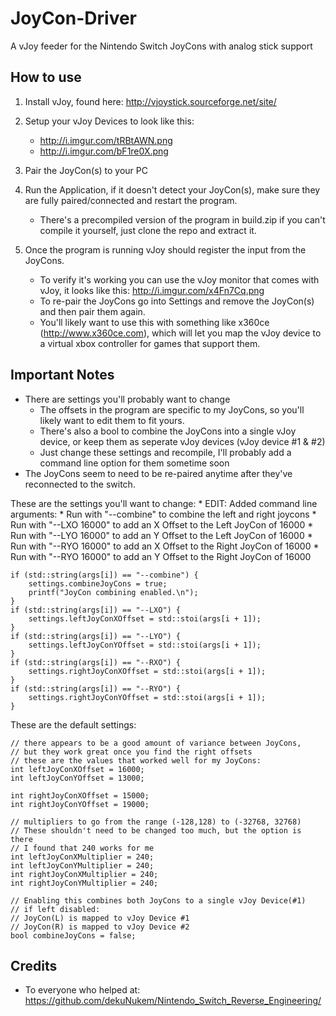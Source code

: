 # JoyCon-Driver
A vJoy feeder for the Nintendo Switch JoyCons with analog stick support


## How to use
1. Install vJoy, found here: http://vjoystick.sourceforge.net/site/

2. Setup your vJoy Devices to look like this:
    * http://i.imgur.com/tRBtAWN.png
    * http://i.imgur.com/bF1re0X.png

3. Pair the JoyCon(s) to your PC

4. Run the Application, if it doesn't detect your JoyCon(s), make sure they are fully paired/connected and restart the program.
	* There's a precompiled version of the program in build.zip if you can't compile it yourself, just clone the repo and extract it.

5. Once the program is running vJoy should register the input from the JoyCons.
    * To verify it's working you can use the vJoy monitor that comes with vJoy, it looks like this: http://i.imgur.com/x4Fn7Cq.png
    * To re-pair the JoyCons go into Settings and remove the JoyCon(s) and then pair them again.
    * You'll likely want to use this with something like x360ce (http://www.x360ce.com), which will let you map the vJoy device to a virtual xbox controller for games that support them.


## Important Notes
* There are settings you'll probably want to change
  * The offsets in the program are specific to my JoyCons, so you'll likely want to edit them to fit yours.
  * There's also a bool to combine the JoyCons into a single vJoy device, or keep them as seperate vJoy devices (vJoy device #1 & #2)
  * Just change these settings and recompile, I'll probably add a command line option for them sometime soon
* The JoyCons seem to need to be re-paired anytime after they've reconnected to the switch.

These are the settings you'll want to change:
	* EDIT: Added command line arguments:
	* Run with "--combine" to combine the left and right joycons
	* Run with "--LXO 16000" to add an X Offset to the Left JoyCon of 16000
	* Run with "--LYO 16000" to add an Y Offset to the Left JoyCon of 16000
	* Run with "--RYO 16000" to add an X Offset to the Right JoyCon of 16000
	* Run with "--RYO 16000" to add an Y Offset to the Right JoyCon of 16000

```
if (std::string(args[i]) == "--combine") {
	settings.combineJoyCons = true;
	printf("JoyCon combining enabled.\n");
}
if (std::string(args[i]) == "--LXO") {
	settings.leftJoyConXOffset = std::stoi(args[i + 1]);
}
if (std::string(args[i]) == "--LYO") {
	settings.leftJoyConYOffset = std::stoi(args[i + 1]);
}
if (std::string(args[i]) == "--RXO") {
	settings.rightJoyConXOffset = std::stoi(args[i + 1]);
}
if (std::string(args[i]) == "--RYO") {
	settings.rightJoyConYOffset = std::stoi(args[i + 1]);
}
```


These are the default settings:
```
// there appears to be a good amount of variance between JoyCons,
// but they work great once you find the right offsets
// these are the values that worked well for my JoyCons:
int leftJoyConXOffset = 16000;
int leftJoyConYOffset = 13000;

int rightJoyConXOffset = 15000;
int rightJoyConYOffset = 19000;

// multipliers to go from the range (-128,128) to (-32768, 32768)
// These shouldn't need to be changed too much, but the option is there
// I found that 240 works for me
int leftJoyConXMultiplier = 240;
int leftJoyConYMultiplier = 240;
int rightJoyConXMultiplier = 240;
int rightJoyConYMultiplier = 240;

// Enabling this combines both JoyCons to a single vJoy Device(#1)
// if left disabled:
// JoyCon(L) is mapped to vJoy Device #1
// JoyCon(R) is mapped to vJoy Device #2
bool combineJoyCons = false;
```








## Credits
  * To everyone who helped at: https://github.com/dekuNukem/Nintendo_Switch_Reverse_Engineering/

